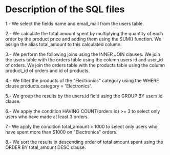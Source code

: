 # Description of the SQL files
<!-- Poner numeración en md -->
1.-  We select the fields name and email_mail from the users table.

2.- We calculate the total amount spent by multiplying the quantity of each order by the product price and adding them using the SUM() function. We assign the alias total_amount to this calculated column.

3.- We perform the following joins using the INNER JOIN clauses:
We join the users table with the orders table using the column users id and user_id of orders.
We join the orders table with the products table using the column product_id of orders and id of products.


4.- We filter the products of the "Electronics" category using the WHERE clause products.category = 'Electronics'.


5.- We group the results by the users.id field using the GROUP BY users.id clause.


6.- We apply the condition HAVING COUNT(orders.id) >= 3 to select only users who have made at least 3 orders.


7.- We apply the condition total_amount > 1000 to select only users who have spent more than $1000 on "Electronics" orders.


8.- We sort the results in descending order of total amount spent using the ORDER BY total_amount DESC clause.